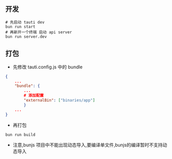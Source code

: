 ## 开发

```shell
# 先启动 tauti dev
bun run start
# 再新开一个终端 启动 api server
bun run server.dev
```

## 打包

- 先修改 tauti.config.js 中的 bundle

```json
{
    ...
    "bundle": {
        ...
        # 添加配置
        "externalBin": ["binaries/app"]
        }
    ...
}
```

- 再打包

```shell
bun run build
```

- 注意,bunjs 项目中不能出现动态导入,要编译单文件,bunjs的编译暂时不支持动态导入
